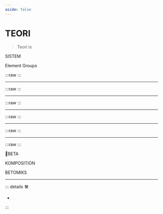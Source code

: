```yaml
--- 
aside: false
---
```


<script setup>
import ElementGroupIkon from '/vue/ElementGroupIkon.vue'
import BTitle from '/vue/BTitle.vue'
</script>

# <h1 class="d-flex justify-center bg">TEORI</h1>

> Teori is

<BTitle link="/PlantaBeta/Teori/Sistem/SistemOverview">SISTEM</BTitle>

<BTitle link="/PlantaBeta/Teori/Elements/ElementsOverview">Element Groups</BTitle>

:::raw
<ElementGroupIkon imageLink="/PlantaBeta/Teori/Elements/Labor/LaborOverview" imageSource='/Ikon/Labor_Ikon.png'/>
:::

---

:::raw
<ElementGroupIkon imageLink="/PlantaBeta/Teori/Elements/Soma/SomaOverview" imageSource='/Ikon/Soma_Ikon.png'/>
:::

---

:::raw
<ElementGroupIkon imageLink="/PlantaBeta/Teori/Elements/Ekos/EkosOverview" imageSource='/Ikon/Ekos_Ikon.png'/>
:::

---

:::raw
<ElementGroupIkon imageLink="/PlantaBeta/Teori/Elements/Via/ViaOverview" imageSource='/Ikon/Via_Ikon.png'/>
:::

---

:::raw
<ElementGroupIkon imageLink="/PlantaBeta/Teori/Elements/Motor/MotorOverview" imageSource='/Ikon/Motor_Ikon.png'/>
:::

---

:::raw
<ElementGroupIkon imageLink="/PlantaBeta/Teori/Elements/Anima/AnimaOverview" imageSource='/Ikon/Anima_Ikon.png'/>
:::

<BTitle link="/PlantaBeta/Teori/Beta/BetaOverview">🌈<beta>BETA</beta></BTitle>

<BTitle link="/PlantaBeta/Teori/Komposition/KompositionOverview">KOMPOSITION</BTitle>

<BTitle link="/PlantaBeta/Teori/Betomiks/BetomiksOverview">BETOMIKS</BTitle>

---

<!-- =================================================== -->
<!-- =================================================== -->
<!-- =================================================== -->
<!-- =================================================== -->
<!-- =================================================== -->
::: details 🛠

-

:::
